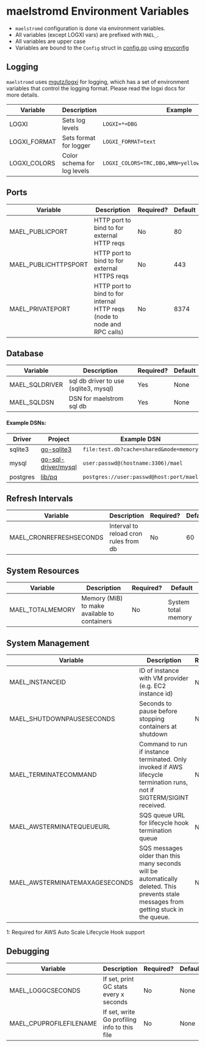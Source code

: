 
# maelstromd Environment Variables

* `maelstromd` configuration is done via environment variables.
* All variables (except LOGXI vars) are prefixed with `MAEL_`.
* All variables are upper case
* Variables are bound to the `Config` struct in [config.go](https://github.com/coopernurse/maelstrom/blob/master/pkg/config/config.go#L59) using [envconfig](https://github.com/kelseyhightower/envconfig)

## Logging

`maelstromd` uses [mgutz/logxi](https://github.com/mgutz/logxi) for logging, which has a set of environment variables
that control the logging format. Please read the logxi docs for more details.

| Variable         | Description                                  | Example
|------------------|----------------------------------------------|-----------------------------------|
| LOGXI            | Sets log levels                              | `LOGXI=*=DBG`
| LOGXI_FORMAT     | Sets format for logger                       | `LOGXI_FORMAT=text`
| LOGXI_COLORS     | Color schema for log levels                  | `LOGXI_COLORS=TRC,DBG,WRN=yellow,INF=green,ERR=red`

## Ports

| Variable                    | Description                                                               | Required? | Default |
|-----------------------------|---------------------------------------------------------------------------|-----------|---------|
| MAEL_PUBLICPORT             | HTTP port to bind to for external HTTP reqs                               | No        | 80      |
| MAEL_PUBLICHTTPSPORT        | HTTP port to bind to for external HTTPS reqs                              | No        | 443     |
| MAEL_PRIVATEPORT            | HTTP port to bind to for internal HTTP reqs (node to node and RPC calls)  | No        | 8374    |

## Database

| Variable                        | Description                                  | Required? | Default |
|---------------------------------|----------------------------------------------|-----------|---------|
| MAEL_SQLDRIVER                  | sql db driver to use (sqlite3, mysql)        | Yes       | None    |
| MAEL_SQLDSN                     | DSN for maelstrom sql db                     | Yes       | None    |

#### Example DSNs:

| Driver   | Project                                                       | Example DSN 
|----------|---------------------------------------------------------------|----------------------
| sqlite3  | [go-sqlite3](https://github.com/mattn/go-sqlite3)             | `file:test.db?cache=shared&mode=memory`
| mysql    | [go-sql-driver/mysql](https://github.com/go-sql-driver/mysql) | `user:passwd@(hostname:3306)/mael`
| postgres | [lib/pq](https://godoc.org/github.com/lib/pq)                 | `postgres://user:passwd@host:port/mael`

## Refresh Intervals

| Variable                        | Description                                  | Required? | Default |
|---------------------------------|----------------------------------------------|-----------|---------|
| MAEL_CRONREFRESHSECONDS         | Interval to reload cron rules from db        | No        | 60      |

## System Resources

| Variable                  | Description                                  | Required? | Default                 |
|---------------------------|----------------------------------------------|-----------|-------------------------|
| MAEL_TOTALMEMORY          | Memory (MiB) to make available to containers | No        | System total memory     |

## System Management

| Variable                       | Description                                             | Required? | Default                 
|--------------------------------|---------------------------------------------------------|-----------|-----------
| MAEL_INSTANCEID                | ID of instance with VM provider (e.g. EC2 instance id)  | No <sup>[1](#awslifecycle)</sup> | None
| MAEL_SHUTDOWNPAUSESECONDS      | Seconds to pause before stopping containers at shutdown | No        | 0    
| MAEL_TERMINATECOMMAND          | Command to run if instance terminated. Only invoked if AWS lifecycle termination runs, not if SIGTERM/SIGINT received.      | No        | `systemctl disable maelstromd`  
| MAEL_AWSTERMINATEQUEUEURL      | SQS queue URL for lifecycle hook termination queue      | No <sup>[1](#awslifecycle)</sup> | None  
| MAEL_AWSTERMINATEMAXAGESECONDS | SQS messages older than this many seconds will be automatically deleted. This prevents stale messages from getting stuck in the queue. | No        | 600  

<a name="awslifecycle">1</a>: Required for AWS Auto Scale Lifecycle Hook support

## Debugging

| Variable                        | Description                                  | Required? | Default |
|---------------------------------|----------------------------------------------|-----------|---------|
| MAEL_LOGGCSECONDS               | If set, print GC stats every x seconds       | No        | None    |
| MAEL_CPUPROFILEFILENAME         | If set, write Go profiling info to this file | No        | None    |
